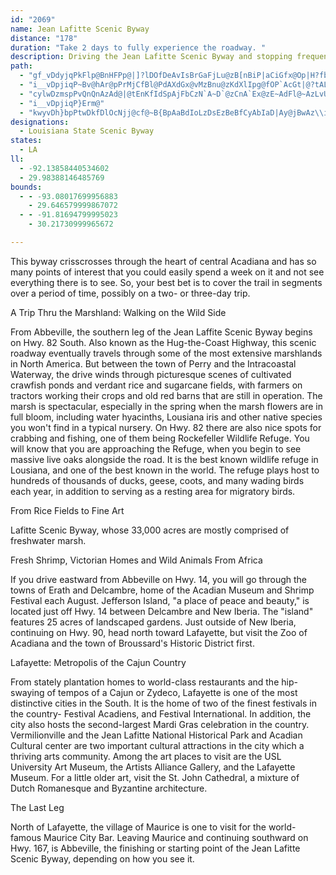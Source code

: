 ```yaml
---
id: "2069"
name: Jean Lafitte Scenic Byway
distance: "178"
duration: "Take 2 days to fully experience the roadway. "
description: Driving the Jean Lafitte Scenic Byway and stopping frequently to see things up close and personal is a good way to discover the real character of the Cajun country.
path:
  - "gf_vDdyjqPkFlp@BnHFPp@|]?lDOfDeAvIsBrGaFjLu@zB[nBiP|aCiGfx@Op|H?fbAJ|`AOxDcL|k@wAfGiDdJk@tBe\\|`BoDbRqAzOga@xrB]bC_@lEGjCBhInGrqME~CqBxa@mAdUsDpm@GlC^heHCnRZ`wDCjCWhCSbAy@xBiAlBm@l@cBpAw@^}Bh@sDPukAPyANoCz@sBrAs@t@gB~C]lAg@vCGtBBpAKL?`@Bxi@F~L?f\\vXAVFFV@fFGtQF|nAf@ht@a@`aGd@lf@FzQFxlDSjDo@fCw@zByFzLg@rB_@|C@pvAIlHo@~CYz@iAjBq@r@}BvAa`Ap\\{A^cE\\us@Usd@z@sEVaBZ{C~@y}A~j@aDlBaBvAeAlA_B`Cij@dqAiA`BcBzAqCpA_FdBdN|i@iLjE[Xcy@dZdGhVDd@{KzErUdb@``@tx@p@lBr@rDbF~[ZvAnj@vsA`BfElMb`@vAtCxFxI|@`Bz@fCh@vBd@zCNfEGrf@b@t}CJfDRrB|Gt`@R`D|@deBr@roDEdC[`Cs@rBiE`Hk@rA]~AS~CXnxBb@lnBOzM?jYQ~B_AnDoM`ViArCq@~CUhK}@ny@g@zCyBzHq@~Cg@lFFpx@GpF_@bJD|_@GtAMp@a@~Ai@lAyAzBuA|@uAj@cCZegBPoCd@qBz@w@l@yAvBq@lBi@nDEdRu@tD}@lBoBrBiB|@kB`@iBFsTB{GRka@JuAN}@\\uJa@wM_Ae@FKj@EfDPruBJ`@ZZ~CP`@LPd@?hAeGvwADzj@a@\\kCF{|@DiEJoBXiA`@eAj@qA`Ay@~@gAjBa@dA_@~AYzBGfG?hRPvkGE~bBVhgCPnuD"
  - "i__vDpjiqP~Bv@hAr@pPrMjCfBl@PdAXdGx@vMzBnu@zKdXlIpg@fOP`AcGt|@?tALrANbAp@zBv@pA`AfAzBlAjk@hQzCr@dFj@`h@dDpc@ZhARv@^~L`IjCv@jF^~Ol@~MWdFDh^~E`s@lIhSzAhBj@bSlJdCt@fCh@|Fl@ruAbLxWdC~Bf@rBbAfB~A|K|LnBvAlAf@lF`Ajz@xLlED~{AcBbDg@bXgGp@Vn@nBlEnUlBxFbCnGd@~BFzB]jEsDzKy@fDKfAQdCgApZA~BP`PZzCd@`BfD~Gh@`BVjARfDX`xAY`EaArD_JhTyDtJi@dB{@`Em@zESjGLfkAc@rEi@`Ci@vAqYpn@oBdF{@`Ds@`E]dDOjE@nDLjCXbDx@rEnApEzBzEfYrf@`ApCh@fDNnCP~xDxM`ExDxAlFpCpBtAhB~ArQtQ|b@ta@b^f^fAnBl@~BNdBFlI^bHbJ`w@f@`C\\x@`A`Bj@j@dObMnBpBbg@nr@pGfH`CvAzAZlAJlOEd_CL`CMjDaAffBaz@dNsGfDmA~Cg@xBKbkAFtFIrAKrCk@xHmBhB]tEsAxNsDhBMdDLtBh@zAr@j_J|jEbnD~x@`FlAhErAzC~Cz@lAfAdC|@~DrJddAj@fDzBnId@rCjEpZhBzO\\rFTzLAhSpAp[SrG?tA|Ava@p@lLpBzf@nAns@HlMXzJGrUNbTGrNNfj@G|MYjCoKlk@yDjZcP|aBkKd{@WlEyB|s@a@pFuEde@gDlYMxCL`KG`DQdBw_@naC_Kbz@c]~aCuJ`n@i@jC_g@blBeBdEsdAz}B"
  - "cylwDzmspPvQnQnAzAd@|@tEnKfIdSpAjFbCzN`A~D`@zCnA`Ex@zE~AdFl@~AzLvUzBtFlAdEp@xDfHtf@`EnNlAbCzB|CtDdDnGxC~UfJbDdBrBfBdFzEtYvZxY~YjLzLhAnAFZ\\^bXzW`LpM|ExEjJhIrCjBfI`Dre@xMfQrElEfBhElCnP|Nre@~b@jDvCdZ|S|l@ra@zMtLr`@p_@lgA`dAlExCp@NdBx@bCn@dE|@|ELfPDxm@MtRWtALlvCu@d^@p]StxAr@teBuBtfBW`N@~a@Ovr@IzCJjCd@hA^|Ax@jBxApBlCzCfHvQ~d@rAtB~A|AvN`I|B`ATAdFlBzQzFlMrC"
  - "i__vDpjiqP}Erm@"
  - "kwyvDh}bpPtwDkfDlOcNjj@cf@~B{BpAaBdIoLzDsEzBeBfCyAbIaD|Ay@jBwAz\\iZdhA_aAhRoQvNeOfMyNhqAo|AnKiNlA_Cp@{BvDeg@b@gDXqAf@iA`AyApPmO|EmCjMgFfCeBld@gb@bDwAdEiD~[}ZfEmDxJiJzNsMpFkFrBaBpKaKv`B|dCzCtFlB`HXxCJdDNfdAOx@G~DJfLFr_@ObWJ|VNdlBHfDRfDf@dDjArFxChHdD~EpBtBvwArqAvD~DnBbDnAvC|@zCdAlFXrDrDbs@nBn\\hB~]LrEFlLG|LFdGVhEd@jDr@dDtCtHhlAvdCdAtCv@lEX~DCfDwG~_Ay@lNJ^g@hJ_HdaAcDpb@e@~FSr@oE~d@aDfd@]fH[fDg@jCaA`Dm]j{@qCzHGj@yBjGa@|Aa@pBiAfIWhG?lO\\`Od@fMIRC|KqBp\\MfDDfDzAfO`Gxg@V`GQjFwCra@e@~ENTiAjHcJnd@iEtUiF|VuOtx@cAnKiBxUwA`Os@lFgB`HyB~DaFdGy\\zXyCvCsArB}@`Ck@~Ba@`CqGny@u@vRoB`WmB~R"
designations:
  - Louisiana State Scenic Byway
states:
  - LA
ll:
  - -92.13858440534602
  - 29.98388146485769
bounds:
  - - -93.08017699956883
    - 29.646579999867072
  - - -91.81694799995023
    - 30.21730999965672

---
```


This byway crisscrosses through the heart of central Acadiana and has so many points of interest that you could easily spend a week on it and not see everything there is to see. So, your best bet is to cover the trail in segments over a period of time, possibly on a two- or three-day trip.

A Trip Thru the Marshland: Walking on the Wild Side

From Abbeville, the southern leg of the Jean Laffite Scenic Byway begins on Hwy. 82 South. Also known as the Hug-the-Coast Highway, this scenic roadway eventually travels through some of the most extensive marshlands in North America. But between the town of Perry and the Intracoastal Waterway, the drive winds through picturesque scenes of cultivated crawfish ponds and verdant rice and sugarcane fields, with farmers on tractors working their crops and old red barns that are still in operation. The marsh is spectacular, especially in the spring when the marsh flowers are in full bloom, including water hyacinths, Lousiana iris and other native species you won't find in a typical nursery. On Hwy. 82 there are also nice spots for crabbing and fishing, one of them being Rockefeller Wildlife Refuge. You will know that you are approaching the Refuge, when you begin to see massive live oaks alongside the road. It is the best known wildlife refuge in Lousiana, and one of the best known in the world. The refuge plays host to hundreds of thousands of ducks, geese, coots, and many wading birds each year, in addition to serving as a resting area for migratory birds.

From Rice Fields to Fine Art

Lafitte Scenic Byway, whose 33,000 acres are mostly comprised of freshwater marsh.

Fresh Shrimp, Victorian Homes and Wild Animals From Africa

If you drive eastward from Abbeville on Hwy. 14, you will go through the towns of Erath and Delcambre, home of the Acadian Museum and Shrimp Festival each August. Jefferson Island, "a place of peace and beauty," is located just off Hwy. 14 between Delcambre and New Iberia. The "island" features 25 acres of landscaped gardens. Just outside of New Iberia, continuing on Hwy. 90, head north toward Lafayette, but visit the Zoo of Acadiana and the town of Broussard's Historic District first.

Lafayette: Metropolis of the Cajun Country

From stately plantation homes to world-class restaurants and the hip-swaying of tempos of a Cajun or Zydeco, Lafayette is one of the most distinctive cities in the South. It is the home of two of the finest festivals in the country- Festival Acadiens, and Festival International. In addition, the city also hosts the second-largest Mardi Gras celebration in the country. Vermilionville and the Jean Lafitte National Historical Park and Acadian Cultural center are two important cultural attractions in the city which a thriving arts community. Among the art places to visit are the USL University Art Museum, the Artists Alliance Gallery, and the Lafayette Museum. For a little older art, visit the St. John Cathedral, a mixture of Dutch Romanesque and Byzantine architecture.

The Last Leg

North of Lafayette, the village of Maurice is one to visit for the world-famous Maurice City Bar. Leaving Maurice and continuing southward on Hwy. 167, is Abbeville, the finishing or starting point of the Jean Lafitte Scenic Byway, depending on how you see it.
